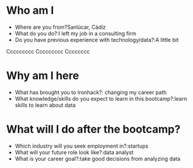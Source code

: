 # Who am I

* Where are you from?Sanlúcar, Cádiz
* What do you do?:I left my job in a consulting firm 
* Do you have previous experience with technology/data?:A little bit

Ccccccccc
Ccccccccc
Cccccccc


# Why am I here

* What has brought you to Ironhack?: changing my career path 
* What knowledge/skills do you expect to learn in this bootcamp?:learn skills to learn about data 

# What will I do after the bootcamp?

* Which industry will you seek employment in?:startups
* What will your future role look like?:data analyst
* What is your career goal?:take good decisions from analyzing data


